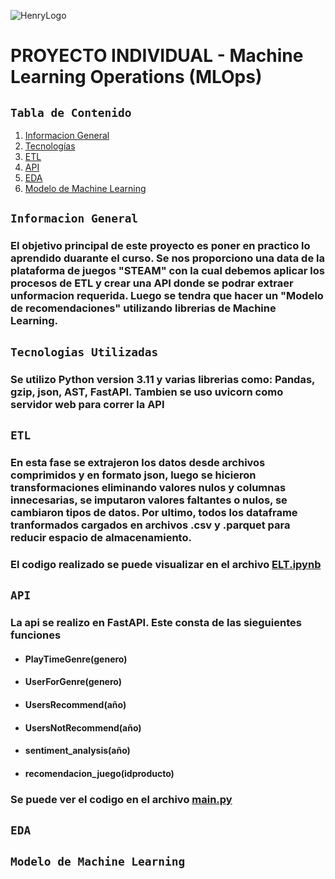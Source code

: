 ![HenryLogo](https://d31uz8lwfmyn8g.cloudfront.net/Assets/logo-henry-white-lg.png)

# **PROYECTO INDIVIDUAL - Machine Learning Operations (MLOps)**

 ##  ```Tabla de Contenido```
1. [Informacion General](#Informacion-General)
2. [Tecnologías](#tecnologias)
3. [ETL](#etl)
4. [API](#api)
5. [EDA](#eda)
6. [Modelo de Machine Learning](#modelo-ml)

## ```Informacion General```

### El objetivo principal de este proyecto es poner en practico lo aprendido duarante el curso. Se nos proporciono una data de la plataforma de juegos "STEAM" con la cual debemos aplicar los procesos de ETL y crear una API donde se podrar extraer unformacion requerida. Luego se tendra que hacer un "Modelo de recomendaciones" utilizando librerias de Machine Learning.

## ```Tecnologias Utilizadas```

### Se utilizo Python version 3.11 y varias librerias como: Pandas, gzip, json, AST, FastAPI. Tambien se uso uvicorn como servidor web para correr la API

## ```ETL```

### En esta fase se extrajeron los datos desde archivos comprimidos y en formato json, luego se hicieron transformaciones eliminando valores nulos y columnas innecesarias, se imputaron valores faltantes o nulos, se cambiaron tipos de datos. Por ultimo, todos los dataframe tranformados cargados en archivos .csv y .parquet para reducir espacio de almacenamiento. 

### El codigo realizado se puede visualizar en el archivo [ELT.ipynb](ELT.ipynb)

## ```API```

### La api se realizo en FastAPI. Este consta de las sieguientes funciones
- #### PlayTimeGenre(genero)
- #### UserForGenre(genero)
- #### UsersRecommend(año)
- #### UsersNotRecommend(año)
- #### sentiment_analysis(año)
- #### recomendacion_juego(idproducto)

### Se puede ver el codigo en el archivo [main.py](main.py)

## ```EDA```


## ```Modelo de Machine Learning```